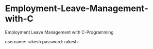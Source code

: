 # Employment-Leave-Management-with-C
Employment Leave Management with C-Programming

username: rakesh
password: rakesh
